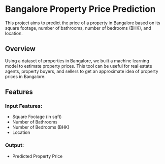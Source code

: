 # Bangalore Property Price Prediction

This project aims to predict the price of a property in Bangalore based on its square footage, number of bathrooms, number of bedrooms (BHK), and location.

## Overview

Using a dataset of properties in Bangalore, we built a machine learning model to estimate property prices. This tool can be useful for real estate agents, property buyers, and sellers to get an approximate idea of property prices in Bangalore.

## Features

### Input Features:
  - Square Footage (in sqft)
  - Number of Bathrooms
  - Number of Bedrooms (BHK)
  - Location

### Output:
  - Predicted Property Price
